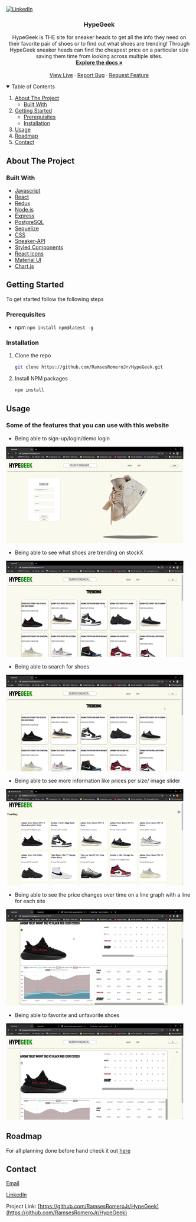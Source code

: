 


<!--
*** Thanks for checking out the Best-README-Template. If you have a suggestion
*** that would make this better, please fork the repo and create a pull request
*** or simply open an issue with the tag "enhancement".
*** Thanks again! Now go create something AMAZING! :D
-->



<!-- PROJECT SHIELDS -->
<!--
*** I'm using markdown "reference style" links for readability.
*** Reference links are enclosed in brackets [ ] instead of parentheses ( ).
*** See the bottom of this document for the declaration of the reference variables
*** for contributors-url, forks-url, etc. This is an optional, concise syntax you may use.
*** https://www.markdownguide.org/basic-syntax/#reference-style-links
-->

[![LinkedIn][linkedin-shield]][linkedin-url]




  <h3 align="center">HypeGeek</h3>

  <p align="center">
    HypeGeek is THE site for sneaker heads to get all the info they need on their favorite pair of shoes or to find out what shoes are trending!
Through HypeGeek sneaker heads can find the cheapest price on a particular size saving them time from looking across multiple sites.
    <br />
    <a href="https://github.com/RamsesRomeroJr/HypeGeek"><strong>Explore the docs »</strong></a>
    <br />
    <br />
    <a href="https://hypegeek.herokuapp.com/" target="_blank" >View Live</a>
    ·
    <a href="https://github.com/RamsesRomeroJr/HypeGeek/issues">Report Bug</a>
    ·
    <a href="https://github.com/RamsesRomeroJr/HypeGeek/issues">Request Feature</a>
  </p>
</p>



<!-- TABLE OF CONTENTS -->
<details open="open">
  <summary>Table of Contents</summary>
  <ol>
    <li>
      <a href="#about-the-project">About The Project</a>
      <ul>
        <li><a href="#built-with">Built With</a></li>
      </ul>
    </li>
    <li>
      <a href="#getting-started">Getting Started</a>
      <ul>
        <li><a href="#prerequisites">Prerequisites</a></li>
        <li><a href="#installation">Installation</a></li>
      </ul>
    </li>
    <li><a href="#usage">Usage</a></li>
    <li><a href="#roadmap">Roadmap</a></li>
    <li><a href="#contact">Contact</a></li>
    
  </ol>
</details>



<!-- ABOUT THE PROJECT -->
## About The Project

### Built With


* [Javascript](https://developer.mozilla.org/en-US/docs/Web/JavaScript)
* [React](https://reactjs.org/)
* [Redux](https://redux.js.org/)
* [Node.js](https://nodejs.org/en/)
* [Express](https://expressjs.com/)
* [PostgreSQL](https://www.postgresql.org/)
* [Sequelize](https://sequelize.org/)
* [CSS](https://developer.mozilla.org/en-US/docs/Web/CSS)
* [Sneaker-API](https://www.npmjs.com/package/sneaks-api)
* [Styled Components](https://styled-components.com/)
* [React Icons](https://react-icons.github.io/react-icons/)
* [Material UI](https://material-ui.com/components/tables/#table)
* [Chart.js](https://www.npmjs.com/package/react-chartjs-2)




<!-- GETTING STARTED -->
## Getting Started

To get started follow the following steps

### Prerequisites
- npm
```npm install npm@latest -g```

### Installation

1. Clone the repo
   ```sh
   git clone https://github.com/RamsesRomeroJr/HypeGeek.git
   ```
1. Install NPM packages
   ```sh
   npm install
   ```



<!-- USAGE EXAMPLES -->
## Usage

### Some of the features that you can use with this website
- Being able to sign-up/login/demo login
<img src="https://raw.githubusercontent.com/RamsesRomeroJr/HypeGeek/main/Snippets/HypeGeek-signup-login.gif" />


- Being able to see what shoes are trending on stockX
<img src="https://raw.githubusercontent.com/RamsesRomeroJr/HypeGeek/main/Snippets/HypeGeek-Trending.gif" />

- Being able to search for shoes
<img src="https://raw.githubusercontent.com/RamsesRomeroJr/HypeGeek/main/Snippets/HypeGeek-Search.gif" />

- Being able to see more information like prices per size/ image slider
<img src="https://raw.githubusercontent.com/RamsesRomeroJr/HypeGeek/main/Snippets/HypeGeek-Prices%26Slider.gif" />

- Being able to see the price changes over time on a line graph with a line for each site
<img src="https://raw.githubusercontent.com/RamsesRomeroJr/HypeGeek/main/Snippets/HypeGeek-Graph.gif" />

- Being able to favorite and unfavorite shoes
<img src="https://raw.githubusercontent.com/RamsesRomeroJr/HypeGeek/main/Snippets/HypeGeek-Favoriting.gif" />

<!-- ROADMAP -->
## Roadmap

For all planning done before hand check it out [here](https://github.com/RamsesRomeroJr/HypeGeek/wiki)


<!-- CONTACT -->
## Contact

[Email](ramses.romero.jr@gmail.com)

[LinkedIn](https://www.linkedin.com/in/ramses-romero-jr/)

Project Link: [https://github.com/RamsesRomeroJr/HypeGeek](https://github.com/RamsesRomeroJr/HypeGeek)

[linkedin-shield]: https://img.shields.io/badge/-LinkedIn-black.svg?style=for-the-badge&logo=linkedin&colorB=555
[linkedin-url]: https://www.linkedin.com/in/ramses-romero-jr/

